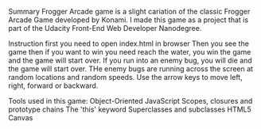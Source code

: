 Summary
Frogger Arcade game is a slight cariation of the classic Frogger Arcade Game developed by Konami. I made this game as a project that is part of the Udacity Front-End Web Developer Nanodegree.

Instruction
first you need to open index.html in browser
Then you see the game then if you want to win you need  reach the water, you win the game and the game will start over. If you run into an enemy bug, you will die and the game will start over. THe enemy bugs are running across the screen at random locations and random speeds. Use the arrow keys to move left, right, forward or backward.

Tools used in this game:
Object-Oriented JavaScript Scopes, closures and prototype chains The 'this' keyword Superclasses and subclasses HTML5 Canvas

